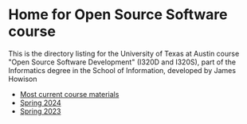# Home for Open Source Software course

This is the directory listing for the University of Texas at Austin course "Open Source Software Development" (I320D and I320S), part of the Informatics degree in the School of Information, developed by James Howison

- [Most current course materials](current/)
- [Spring 2024](2024-01-spring/)
- [Spring 2023](2023-01-spring/)
